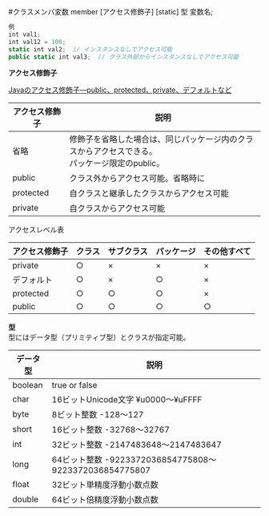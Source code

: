 #クラスメンバ変数 member
[アクセス修飾子] [static] 型 変数名;

```swift
例
int val1;
int val12 = 100;
static int val2;  // インスタンスなしでアクセス可能
public static int val3;  // クラス外部からインスタンスなしでアクセス可能
```

**アクセス修飾子**  

[Javaのアクセス修飾子―public、protected、private、デフォルトなど](https://www.zealseeds.com/Lang/LangJava/BasicGrammar/AccessQualifier/index.html)

|アクセス修飾子|説明|
|---|---|
|省略 | 修飾子を省略した場合は、同じパッケージ内のクラスからアクセスできる。<br>パッケージ限定のpublic。
|public | クラス外からアクセス可能。省略時に
|protected | 自クラスと継承したクラスからアクセス可能
|private | 自クラスからアクセス可能

アクセスレベル表

|アクセス修飾子|クラス|サブクラス|パッケージ|その他すべて|
|---|---|---|---|---|
|private | ○ | × | × | ×
|デフォルト | ○ | × | ○ | ×
|protected | ○ | ○ | ○ | ×
|public | ○ | ○ | ○ | ○ | ○


**型**  
型にはデータ型（プリミティブ型）とクラスが指定可能。

|データ型|説明|
|---|---|
|boolean | true or false
|char | 16ビットUnicode文字 ¥u0000～¥uFFFF
|byte | 8ビット整数 -128～127
|short | 16ビット整数 -32768～32767
|int | 32ビット整数 -2147483648～2147483647
|long | 64ビット整数 -9223372036854775808～9223372036854775807
|float | 32ビット単精度浮動小数点数
|double | 64ビット倍精度浮動小数点数
